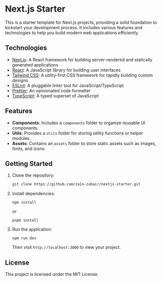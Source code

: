 # Next.js Starter

This is a starter template for Next.js projects, providing a solid foundation to kickstart your development process. It includes various features and technologies to help you build modern web applications efficiently.

## Technologies

- [Next.js](https://nextjs.org): A React framework for building server-rendered and statically generated applications
- [React](https://reactjs.org): A JavaScript library for building user interfaces
- [Tailwind CSS](https://tailwindcss.com): A utility-first CSS framework for rapidly building custom designs
- [ESLint](https://eslint.org): A pluggable linter tool for JavaScript/TypeScript
- [Prettier](https://prettier.io): An opinionated code formatter
- [TypeScript](https://www.typescriptlang.org): A typed superset of JavaScript

## Features

- **Components**: Includes a `components` folder to organize reusable UI components.
- **Utils**: Provides a `utils` folder for storing utility functions or helper modules.
- **Assets**: Contains an `assets` folder to store static assets such as images, fonts, and icons.

## Getting Started

1. Clone the repository:

   ```bash
   git clone https://github.com/zain-zubair/nextjs-starter.git
   ```

2. Install dependencies:

   ```
   npm install
   ```

   or

   ```
   pnpm install
   ```

3. Run the application:

   ```
   npm run dev
   ```

   Then visit `http://localhost:3000` to view your project.

## License

This project is licensed under the MIT License.
